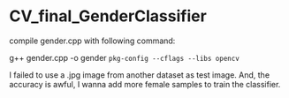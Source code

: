 # CV_final_GenderClassifier

compile gender.cpp with following command:

  g++ gender.cpp -o gender `pkg-config --cflags --libs opencv`

I failed to use a .jpg image from another dataset as test image.
And, the accuracy is awful, I wanna add more female samples to train the classifier.
 
